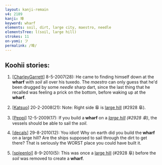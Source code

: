 ```yaml
---
layout: kanji-remain
v4: 2189
kanji: 埠
keyword: wharf
elements: soil, dirt, large city, maestro, needle
elementsTree: l(soil, large hill)
strokes: 11
on-yomi: フ
permalink: /埠/
---
```


## Koohii stories: 

1) [<a href="http://kanji.koohii.com/profile/CharleyGarrett">CharleyGarrett</a>] 8-5-2007(28): He came to finding himself down at the <strong>wharf</strong> with <em>soil</em> all over his tuxedo. The <em>maestro</em> can only guess that he&#039;d been drugged by some <em>needle</em> sharp dart, since the last thing that he recalled was feeling a prick on the bottom, before waking up at the <strong>wharf</strong>.

2) [<a href="http://kanji.koohii.com/profile/Katsuo">Katsuo</a>] 20-2-2008(21): Note: Right side 阜 is <a href="../v4/2928.html">large hill</a> (#2928 阜).

3) [<a href="http://kanji.koohii.com/profile/Peppi">Peppi</a>] 12-5-2009(17): If you build a<strong> wharf</strong> on a <em><a href="../v4/2928.html">large hill</a> (#2928 阜)</em>, the vessels should be able to sail the <em>soil</em>.

4) [<a href="http://kanji.koohii.com/profile/decals">decals</a>] 29-8-2010(12): You idiot! Why on earth did you build the<strong> wharf</strong> on a large hill? Are the ships supposed to sail through the dirt to get there? That is seriously the WORST place you could have built it.

5) [<a href="http://kanji.koohii.com/profile/spleenlol">spleenlol</a>] 8-9-2010(5): This was once a <a href="../v4/2928.html">large hill</a> (#2928 阜) before the <em>soil</em> was removed to create a<strong> wharf</strong>.

